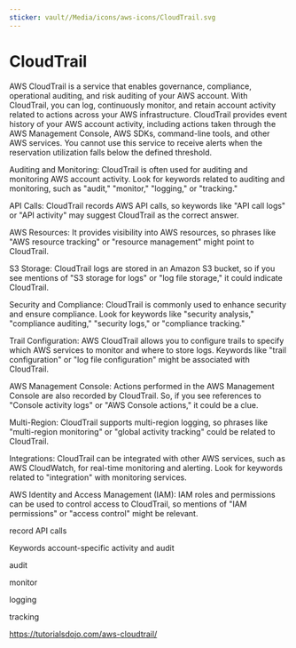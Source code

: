 ```yaml
---
sticker: vault//Media/icons/aws-icons/CloudTrail.svg
---
```

# CloudTrail
AWS CloudTrail is a service that enables governance, compliance, operational auditing, and risk auditing of your AWS account. With CloudTrail, you can log, continuously monitor, and retain account activity related to actions across your AWS infrastructure. CloudTrail provides event history of your AWS account activity, including actions taken through the AWS Management Console, AWS SDKs, command-line tools, and other AWS services. You cannot use this service to receive alerts when the reservation utilization falls below the defined threshold.

Auditing and Monitoring: CloudTrail is often used for auditing and monitoring AWS account activity. Look for keywords related to auditing and monitoring, such as "audit," "monitor," "logging," or "tracking."



API Calls: CloudTrail records AWS API calls, so keywords like "API call logs" or "API activity" may suggest CloudTrail as the correct answer.



AWS Resources: It provides visibility into AWS resources, so phrases like "AWS resource tracking" or "resource management" might point to CloudTrail.



S3 Storage: CloudTrail logs are stored in an Amazon S3 bucket, so if you see mentions of "S3 storage for logs" or "log file storage," it could indicate CloudTrail.



Security and Compliance: CloudTrail is commonly used to enhance security and ensure compliance. Look for keywords like "security analysis," "compliance auditing," "security logs," or "compliance tracking."



Trail Configuration: AWS CloudTrail allows you to configure trails to specify which AWS services to monitor and where to store logs. Keywords like "trail configuration" or "log file configuration" might be associated with CloudTrail.



AWS Management Console: Actions performed in the AWS Management Console are also recorded by CloudTrail. So, if you see references to "Console activity logs" or "AWS Console actions," it could be a clue.



Multi-Region: CloudTrail supports multi-region logging, so phrases like "multi-region monitoring" or "global activity tracking" could be related to CloudTrail.



Integrations: CloudTrail can be integrated with other AWS services, such as AWS CloudWatch, for real-time monitoring and alerting. Look for keywords related to "integration" with monitoring services.



AWS Identity and Access Management (IAM): IAM roles and permissions can be used to control access to CloudTrail, so mentions of "IAM permissions" or "access control" might be relevant.






record API calls



Keywords
account-specific activity and audit

audit

monitor

logging

tracking

https://tutorialsdojo.com/aws-cloudtrail/